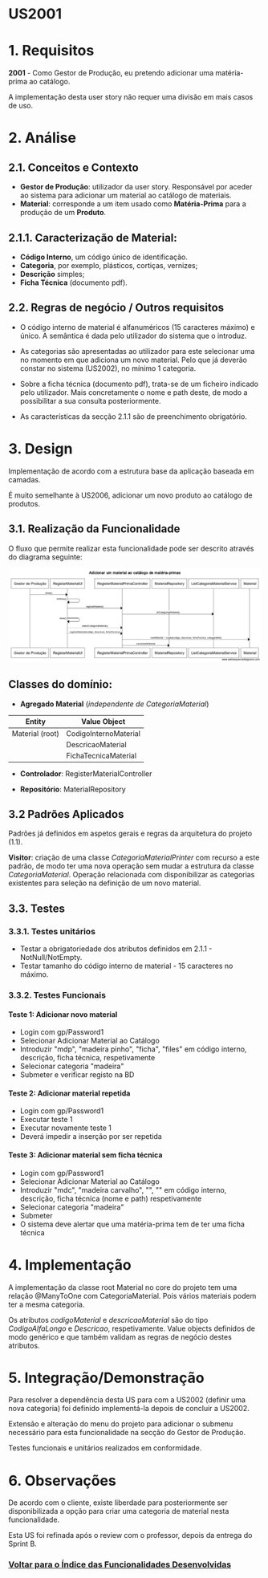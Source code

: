 **US2001**
================

# 1. Requisitos

**2001** - Como Gestor de Produção, eu pretendo adicionar uma matéria-prima ao catálogo.

A implementação desta user story não requer uma divisão em mais casos de uso.

# 2. Análise

## 2.1. Conceitos e Contexto
* **Gestor de Produção**: utilizador da user story. Responsável por aceder ao sistema para adicionar um material ao catálogo de materiais.
* **Material**: corresponde a um item usado como **Matéria-Prima** para a produção de um **Produto**.

## 2.1.1. Caracterização de Material:
* **Código Interno**, um código único de identificação.
* **Categoria**, por exemplo, plásticos, cortiças, vernizes;
* **Descrição** simples;
* **Ficha Técnica** (documento pdf).

## 2.2. Regras de negócio / Outros requisitos

* O código interno de material é alfanuméricos (15 caracteres máximo) e único. A semântica é dada pelo utilizador do sistema que o introduz.

* As categorias são apresentadas ao utilizador para este selecionar uma no momento em que adiciona um novo material. Pelo que já deverão constar no sistema (US2002), no mínimo 1 categoria.

* Sobre a ficha técnica (documento pdf), trata-se de um ficheiro indicado pelo utilizador. Mais concretamente o nome e path deste, de modo a possibilitar a sua consulta posteriormente.

* As características da secção 2.1.1 são de preenchimento obrigatório.

# 3. Design

Implementação de acordo com a estrutura base da aplicação baseada em camadas.

É muito semelhante à US2006, adicionar um novo produto ao catálogo de produtos.

## 3.1. Realização da Funcionalidade

O fluxo que permite realizar esta funcionalidade pode ser descrito através do diagrama seguinte:

![Adicionar material ao catálogo](./US2001_SD.png)

**Classes do domínio**:
-----------------------
* **Agregado Material** (*independente de CategoriaMaterial*)

|**Entity** |**Value Object**  |
|---------|---------|
| Material (root) | CodigoInternoMaterial |
|    | DescricaoMaterial |
|    | FichaTecnicaMaterial |

* **Controlador**: RegisterMaterialController

* **Repositório**: MaterialRepository

## 3.2 Padrões Aplicados

Padrões já definidos em aspetos gerais e regras da arquitetura do projeto  (1.1).

**Visitor**: criação de uma classe _CategoriaMaterialPrinter_ com recurso a este padrão, de modo ter uma nova operação sem mudar a estrutura da classe _CategoriaMaterial_. Operação relacionada com disponibilizar as categorias existentes para seleção na definição de um novo material.

## 3.3. Testes

### 3.3.1. Testes unitários

* Testar a obrigatoriedade dos atributos definidos em 2.1.1 - NotNull/NotEmpty.
* Testar tamanho do código interno de material - 15 caracteres no máximo.

### 3.3.2. Testes Funcionais

#### Teste 1: Adicionar novo material
- Login com gp/Password1
- Selecionar Adicionar Material ao Catálogo
- Introduzir "mdp", "madeira pinho", "ficha", "files" em código interno, descrição, ficha técnica, respetivamente
- Selecionar categoria "madeira"
- Submeter e verificar registo na BD

#### Teste 2: Adicionar material repetida
- Login com gp/Password1
- Executar teste 1
- Executar novamente teste 1
- Deverá impedir a inserção por ser repetida

#### Teste 3: Adicionar material sem ficha técnica
- Login com gp/Password1
- Selecionar Adicionar Material ao Catálogo
- Introduzir "mdc", "madeira carvalho", "", "" em código interno, descrição, ficha técnica (nome e path) respetivamente
- Selecionar categoria "madeira"
- Submeter
- O sistema deve alertar que uma matéria-prima tem de ter uma ficha técnica

# 4. Implementação

A implementação da classe root Material no core do projeto tem uma relação @ManyToOne com CategoriaMaterial. Pois vários materiais podem ter a mesma categoria.

Os atributos _codigoMaterial_ e _descricaoMaterial_ são do tipo _CodigoAlfaLongo_ e _Descricao_, respetivamente. Value objects definidos de modo genérico e que também validam as regras de negócio destes atributos.

# 5. Integração/Demonstração

Para resolver a dependência desta US para com a US2002 (definir uma nova categoria) foi definido implementá-la depois de concluir a US2002.

Extensão e alteração do menu do projeto para adicionar o submenu necessário para esta funcionalidade na secção do Gestor de Produção.

Testes funcionais e unitários realizados em conformidade.

# 6. Observações

De acordo com o cliente, existe liberdade para posteriormente ser disponibilizada a opção para criar uma categoria de material nesta funcionalidade.

Esta US foi refinada após o review com o professor, depois da entrega do Sprint B.

### [**Voltar para o Índice das Funcionalidades Desenvolvidas**](../ListaFuncionalidade.md)
